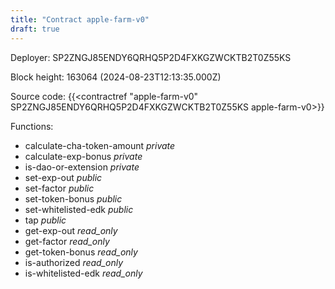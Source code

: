 ```yaml
---
title: "Contract apple-farm-v0"
draft: true
---
```

Deployer: SP2ZNGJ85ENDY6QRHQ5P2D4FXKGZWCKTB2T0Z55KS


 



Block height: 163064 (2024-08-23T12:13:35.000Z)

Source code: {{<contractref "apple-farm-v0" SP2ZNGJ85ENDY6QRHQ5P2D4FXKGZWCKTB2T0Z55KS apple-farm-v0>}}

Functions:

* calculate-cha-token-amount _private_
* calculate-exp-bonus _private_
* is-dao-or-extension _private_
* set-exp-out _public_
* set-factor _public_
* set-token-bonus _public_
* set-whitelisted-edk _public_
* tap _public_
* get-exp-out _read_only_
* get-factor _read_only_
* get-token-bonus _read_only_
* is-authorized _read_only_
* is-whitelisted-edk _read_only_
